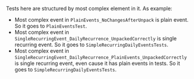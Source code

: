 Tests here are structured by most complex element in it. As example:
- Most complex event in `PlainEvents_NoChangesAfterUnpack` is plain event. So it goes to `PlainEventsTest`.
- Most complex event in `SingleRecurringEvent_DailyRecurrence_UnpackedCorrectly` is single recurring event. So it goes to `SimpleRecurringDailyEventsTests`.
- Most complex event in `SingleRecurringEvent_DailyRecurrence_PlainEvents_UnpackedCorrectly` is single recurring event, even cause it has plain events in tests. So it goes to `SimpleRecurringDailyEventsTests`.